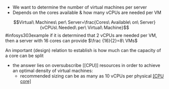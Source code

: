 - We want to determine the number of virtual machines per server
- Depends on the cores available & how many vCPUs are needed per VM

$$Virtual\ Machines\ per\ Server=\frac{Cores\ Available\ on\ Server}{vCPUs\ Needed\ per\ Virtual\ Machine}$$
#infosys303example if it is determined that 2 vCPUs are needed per VM, then a server with 16 cores can provide $\frac {16}{2}=8\ VMs$

An important (design) relation to establish is how much can the capacity of a core can be split
- the answer lies on oversubscribe [[CPU]] resources in order to achieve an optimal density of virtual machines:
	- recommended sizing can be as many as 10 vCPUs per physical [[CPU core]](pCPU)